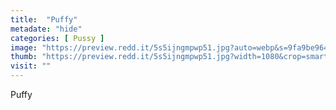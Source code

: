 ```yaml
---
title:  "Puffy"
metadate: "hide"
categories: [ Pussy ]
image: "https://preview.redd.it/5s5ijngmpwp51.jpg?auto=webp&s=9fa9be964b1c07b3979775872952cd665acea3db"
thumb: "https://preview.redd.it/5s5ijngmpwp51.jpg?width=1080&crop=smart&auto=webp&s=1e67adccdfcf1bad95fd2f16e72e058a42dd4b5c"
visit: ""
---
```

Puffy
